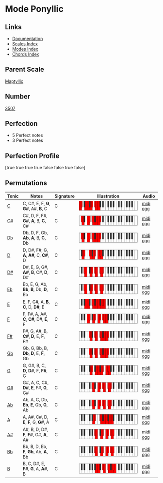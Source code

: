 # Mode Ponyllic

## Links

- [Documentation](index.md)
- [Scales Index](Scales.md)
- [Modes Index](Modes.md)
- [Chords Index](Chords.md)

## Parent Scale

[Maptyllic](ScaleMaptyllic.md)

## Number

[3507](https://ianring.com/musictheory/scales/3507)

## Perfection

- 5 Perfect notes
- 3 Perfect notes

## Perfection Profile

[true true true true false false true false]

## Permutations

| Tonic | Notes | Signature | Illustration | Audio |
|-------|-------|-----------|--------------|-------|
| [C](ModeCNaturalPonyllic.md) | C, C#, E, F, **G**, **G#**, A#, **B**, C | C | ![CNaturalPonyllic](ModeCNaturalPonyllic.png) | [midi](ModeCNaturalPonyllic.mid) [ogg](ModeCNaturalPonyllic.ogg) |
| [C#](ModeCSharpPonyllic.md) | C#, D, F, F#, **G#**, **A**, B, **C**, C# | C | ![CSharpPonyllic](ModeCSharpPonyllic.png) | [midi](ModeCSharpPonyllic.mid) [ogg](ModeCSharpPonyllic.ogg) |
| [Db](ModeDFlatPonyllic.md) | Db, D, F, Gb, **Ab**, **A**, B, **C**, Db | C | ![DFlatPonyllic](ModeDFlatPonyllic.png) | [midi](ModeDFlatPonyllic.mid) [ogg](ModeDFlatPonyllic.ogg) |
| [D](ModeDNaturalPonyllic.md) | D, D#, F#, G, **A**, **A#**, C, **C#**, D | C | ![DNaturalPonyllic](ModeDNaturalPonyllic.png) | [midi](ModeDNaturalPonyllic.mid) [ogg](ModeDNaturalPonyllic.ogg) |
| [D#](ModeDSharpPonyllic.md) | D#, E, G, G#, **A#**, **B**, C#, **D**, D# | C | ![DSharpPonyllic](ModeDSharpPonyllic.png) | [midi](ModeDSharpPonyllic.mid) [ogg](ModeDSharpPonyllic.ogg) |
| [Eb](ModeEFlatPonyllic.md) | Eb, E, G, Ab, **Bb**, **B**, Db, **D**, Eb | C | ![EFlatPonyllic](ModeEFlatPonyllic.png) | [midi](ModeEFlatPonyllic.mid) [ogg](ModeEFlatPonyllic.ogg) |
| [E](ModeENaturalPonyllic.md) | E, F, G#, A, **B**, **C**, D, **D#**, E | C | ![ENaturalPonyllic](ModeENaturalPonyllic.png) | [midi](ModeENaturalPonyllic.mid) [ogg](ModeENaturalPonyllic.ogg) |
| [F](ModeFNaturalPonyllic.md) | F, F#, A, A#, **C**, **C#**, D#, **E**, F | C | ![FNaturalPonyllic](ModeFNaturalPonyllic.png) | [midi](ModeFNaturalPonyllic.mid) [ogg](ModeFNaturalPonyllic.ogg) |
| [F#](ModeFSharpPonyllic.md) | F#, G, A#, B, **C#**, **D**, E, **F**, F# | C | ![FSharpPonyllic](ModeFSharpPonyllic.png) | [midi](ModeFSharpPonyllic.mid) [ogg](ModeFSharpPonyllic.ogg) |
| [Gb](ModeGFlatPonyllic.md) | Gb, G, Bb, B, **Db**, **D**, E, **F**, Gb | C | ![GFlatPonyllic](ModeGFlatPonyllic.png) | [midi](ModeGFlatPonyllic.mid) [ogg](ModeGFlatPonyllic.ogg) |
| [G](ModeGNaturalPonyllic.md) | G, G#, B, C, **D**, **D#**, F, **F#**, G | C | ![GNaturalPonyllic](ModeGNaturalPonyllic.png) | [midi](ModeGNaturalPonyllic.mid) [ogg](ModeGNaturalPonyllic.ogg) |
| [G#](ModeGSharpPonyllic.md) | G#, A, C, C#, **D#**, **E**, F#, **G**, G# | C | ![GSharpPonyllic](ModeGSharpPonyllic.png) | [midi](ModeGSharpPonyllic.mid) [ogg](ModeGSharpPonyllic.ogg) |
| [Ab](ModeAFlatPonyllic.md) | Ab, A, C, Db, **Eb**, **E**, Gb, **G**, Ab | C | ![AFlatPonyllic](ModeAFlatPonyllic.png) | [midi](ModeAFlatPonyllic.mid) [ogg](ModeAFlatPonyllic.ogg) |
| [A](ModeANaturalPonyllic.md) | A, A#, C#, D, **E**, **F**, G, **G#**, A | C | ![ANaturalPonyllic](ModeANaturalPonyllic.png) | [midi](ModeANaturalPonyllic.mid) [ogg](ModeANaturalPonyllic.ogg) |
| [A#](ModeASharpPonyllic.md) | A#, B, D, D#, **F**, **F#**, G#, **A**, A# | C | ![ASharpPonyllic](ModeASharpPonyllic.png) | [midi](ModeASharpPonyllic.mid) [ogg](ModeASharpPonyllic.ogg) |
| [Bb](ModeBFlatPonyllic.md) | Bb, B, D, Eb, **F**, **Gb**, Ab, **A**, Bb | C | ![BFlatPonyllic](ModeBFlatPonyllic.png) | [midi](ModeBFlatPonyllic.mid) [ogg](ModeBFlatPonyllic.ogg) |
| [B](ModeBNaturalPonyllic.md) | B, C, D#, E, **F#**, **G**, A, **A#**, B | C | ![BNaturalPonyllic](ModeBNaturalPonyllic.png) | [midi](ModeBNaturalPonyllic.mid) [ogg](ModeBNaturalPonyllic.ogg) |
